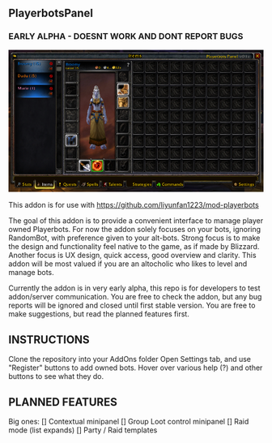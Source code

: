 ## PlayerbotsPanel

### EARLY ALPHA - DOESNT WORK AND DONT REPORT BUGS
![image](/textures/screenshot-1.png)

This addon is for use with https://github.com/liyunfan1223/mod-playerbots 

The goal of this addon is to provide a convenient interface to manage player owned Playerbots.
For now the addon solely focuses on your bots, ignoring RandomBot, with preference given to your alt-bots.
Strong focus is to make the design and functionality feel native to the game, as if made by Blizzard.
Another focus is UX design, quick access, good overview and clarity.
This addon will be most valued if you are an altocholic who likes to level and manage bots.

Currently the addon is in very early alpha, this repo is for developers to test addon/server communication.
You are free to check the addon, but any bug reports will be ignored and closed until first stable version.
You are free to make suggestions, but read the planned features first.

## INSTRUCTIONS
Clone the repository into your AddOns folder
Open Settings tab, and use "Register" buttons to add owned bots.
Hover over various help (?) and other buttons to see what they do.

## PLANNED FEATURES
Big ones:
[] Contextual minipanel
[] Group Loot control minipanel
[] Raid mode (list expands)
[] Party / Raid templates

